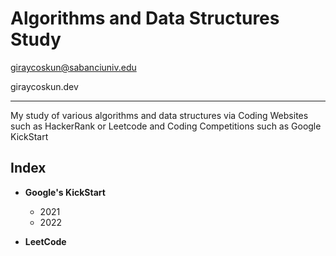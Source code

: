 # Algorithms and Data Structures Study

giraycoskun@sabanciuniv.edu

giraycoskun.dev

---

My study of various algorithms and data structures via Coding Websites such as HackerRank or Leetcode and Coding Competitions such as Google KickStart

## Index

- **Google's KickStart**
  - 2021
  - 2022

- **LeetCode**
  


